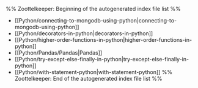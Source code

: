 %% Zoottelkeeper: Beginning of the autogenerated index file list  %%
-  [[Python/connecting-to-mongodb-using-python|connecting-to-mongodb-using-python]]
-  [[Python/decorators-in-python|decorators-in-python]]
-  [[Python/higher-order-functions-in-python|higher-order-functions-in-python]]
-  [[Python/Pandas/Pandas|Pandas]]
-  [[Python/try-except-else-finally-in-python|try-except-else-finally-in-python]]
-  [[Python/with-statement-python|with-statement-python]]
%% Zoottelkeeper: End of the autogenerated index file list  %%
